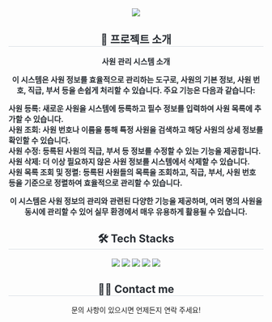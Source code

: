 <div align="center">
    <img src="https://capsule-render.vercel.app/api?type=wave&color=e1e6fe&height=180&text=Employee%20System&animation=&fontColor=4e4b4b&fontSize=70" />
</div>

<div align="center">
    <h2 style="border-bottom: 1px solid #d8dee4; color: #282d33;"> 🎯 프로젝트 소개 </h2>  
    <div style="font-weight: 700; font-size: 15px; text-align: center; color: #282d33;">
        <p>사원 관리 시스템 소개</p>
        <p>이 시스템은 사원 정보를 효율적으로 관리하는 도구로, 사원의 기본 정보, 사원 번호, 직급, 부서 등을 손쉽게 처리할 수 있습니다. 주요 기능은 다음과 같습니다:</p>
        <div style="text-align: left;">
            <strong>사원 등록:</strong> 새로운 사원을 시스템에 등록하고 필수 정보를 입력하여 사원 목록에 추가할 수 있습니다.<br>
            <strong>사원 조회:</strong> 사원 번호나 이름을 통해 특정 사원을 검색하고 해당 사원의 상세 정보를 확인할 수 있습니다.<br>
            <strong>사원 수정:</strong> 등록된 사원의 직급, 부서 등 정보를 수정할 수 있는 기능을 제공합니다.<br>
            <strong>사원 삭제:</strong> 더 이상 필요하지 않은 사원 정보를 시스템에서 삭제할 수 있습니다.<br>
            <strong>사원 목록 조회 및 정렬:</strong> 등록된 사원들의 목록을 조회하고, 직급, 부서, 사원 번호 등을 기준으로 정렬하여 효율적으로 관리할 수 있습니다.
        </div>
        <p>이 시스템은 사원 정보의 관리와 관련된 다양한 기능을 제공하며, 여러 명의 사원을 동시에 관리할 수 있어 실무 환경에서 매우 유용하게 활용될 수 있습니다.</p>
    </div> 
</div>

<div align="center">
    <h2 style="border-bottom: 1px solid #d8dee4; color: #282d33;"> 🛠️ Tech Stacks </h2>
    <div style="margin: 0 auto; text-align: center;">
        <img src="https://img.shields.io/badge/Java-007396?style=for-the-badge&logo=Java&logoColor=white">
        <img src="https://img.shields.io/badge/Git-F05032?style=for-the-badge&logo=Git&logoColor=white">
        <img src="https://img.shields.io/badge/Github-181717?style=for-the-badge&logo=Github&logoColor=white">
        <img src="https://img.shields.io/badge/Notion-000000?style=for-the-badge&logo=Notion&logoColor=white">
        <img src="https://img.shields.io/badge/Slack-4A154B?style=for-the-badge&logo=Slack&logoColor=white">
    </div>
</div>

<div align="center">
    <h2 style="border-bottom: 1px solid #d8dee4; color: #282d33;"> 🧑‍💻 Contact me </h2>
    <p>문의 사항이 있으시면 언제든지 연락 주세요!</p>
</div>
